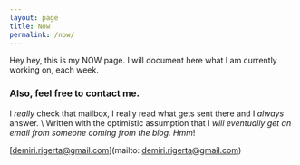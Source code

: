 ```yaml
---
layout: page
title: Now
permalink: /now/
---
```


Hey hey, this is my NOW page. 
I will document here what I am currently working on, each week.
 
### Also, feel free to contact me. 

I *really* check that mailbox, I really read what gets sent there and I *always* answer. \ Written with the optimistic assumption that I *will eventually get an email from someone coming from the blog. Hmm*!

[demiri.rigerta@gmail.com](mailto: demiri.rigerta@gmail.com)
